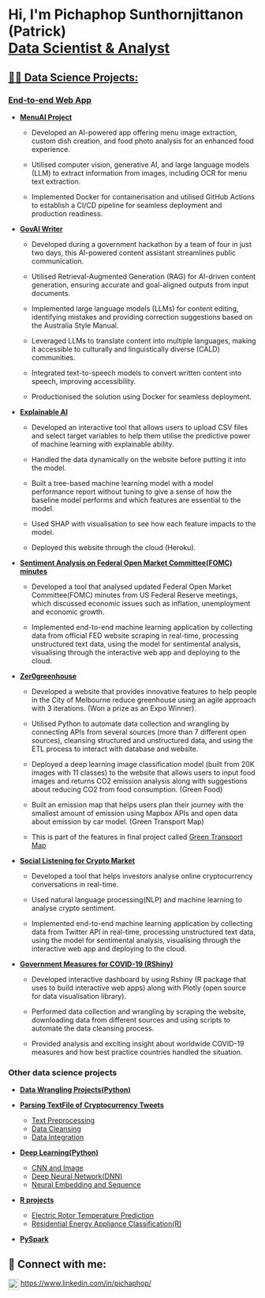 
<h1>Hi, I'm Pichaphop Sunthornjittanon (Patrick) <br/><a href="https://github.com/psunthorn13">Data Scientist & Analyst</a><a href="https://www.linkedin.com/in/pichaphop/"></h1>



<h2>👨‍💻 Data Science Projects:</h2>
  
<h3> End-to-end Web App </h3>

- <b>[MenuAI Project](https://menuai-ed74390db92c.herokuapp.com/)</b>
  - Developed an AI-powered app offering menu image extraction, custom dish creation, and food photo analysis for an enhanced food experience.
  
  - Utilised computer vision, generative AI, and large language models (LLM) to extract information from images, including OCR for menu text extraction.
    
  - Implemented Docker for containerisation and utilised GitHub Actions to establish a CI/CD pipeline for seamless deployment and production readiness.
  
- <b>[GovAI Writer](https://govaiwriter-cf079e86160c.herokuapp.com/)</b>
  - Developed during a government hackathon by a team of four in just two days, this AI-powered content assistant streamlines public communication.
  
  - Utilised Retrieval-Augmented Generation (RAG) for AI-driven content generation, ensuring accurate and goal-aligned outputs from input documents.
    
  - Implemented large language models (LLMs) for content editing, identifying mistakes and providing correction suggestions based on the Australia Style Manual.
    
  - Leveraged LLMs to translate content into multiple languages, making it accessible to culturally and linguistically diverse (CALD) communities.
    
  - Integrated text-to-speech models to convert written content into speech, improving accessibility.
    
  - Productionised the solution using Docker for seamless deployment.
    
- <b>[Explainable AI](https://explainable-ai.herokuapp.com/)</b>
  - Developed an interactive tool that allows users to upload CSV files and select target variables to help them utilise the predictive power of machine learning with explainable ability.
  
  - Handled the data dynamically on  the website before putting it into the model.
  
  - Built a tree-based machine learning model with a model performance report without tuning to give a sense of how the baseline model performs and which features are essential to the model.
  
  - Used SHAP with visualisation to see how each feature impacts to the model.
  
  - Deployed this website through the cloud (Heroku).

  
- <b>[Sentiment Analysis on Federal Open Market Committee(FOMC) minutes](https://sentiment-analysis-on-fomc.herokuapp.com/)</b>
  
  - Developed a tool that analysed updated Federal Open Market Committee(FOMC) minutes from US Federal Reserve meetings, which discussed economic issues such as inflation, unemployment and economic growth. 

  - Implemented end-to-end machine learning application by collecting data from official FED website scraping in real-time,  processing unstructured text data, using the model for sentimental analysis, visualising through the interactive web app and deploying to the cloud.

- <b>[Zer0greenhouse](https://github.com/psunthorn13/Data-Science-Projects/blob/main/DS%20Presentation.pdf)</b>
  - Developed a website that provides innovative features to help people in the City of Melbourne reduce greenhouse using an agile approach with 3 iterations. (Won a prize as an Expo Winner).

  - Utilised Python to automate data collection and wrangling by connecting APIs from several sources (more than 7 different open sources), cleansing structured and unstructured data, and using the ETL process to interact with database and website.

  - Deployed a deep learning image classification model (built from 20K images with 11 classes) to the website that allows users to input food images and returns CO2 emission analysis along with suggestions about reducing CO2 from food consumption. (Green Food)

  - Built an emission map that helps users plan their journey with the smallest amount of emission using Mapbox APIs and open data about emission by car model. (Green Transport Map)


  - This is part of the features in final project called [Green Transport Map](https://6nm4i6wdvuc57bgh.anvil.app/P55UHAAQQIYESFP7Z5GAFCJ2)
 
- <b>[Social Listening for Crypto Market](https://social-listening-for-cryptos.herokuapp.com/)</b>
  - Developed a tool that helps investors analyse online cryptocurrency conversations in real-time.
  
  - Used natural language processing(NLP) and machine learning to analyse crypto sentiment.
  
  - Implemented end-to-end machine learning application by collecting data from Twitter API in real-time,  processing unstructured text data, using the model for sentimental analysis, visualising through the interactive web app and deploying to the cloud.


- <b>[Government Measures for COVID-19 (RShiny)](https://psunthorn13.shinyapps.io/COVID-Dashboard/)</b>
  - Developed interactive dashboard by using Rshiny (R package that uses to build interactive web apps) along with Plotly (open source for data visualisation library).

  - Performed data collection and wrangling by scraping the website, downloading data from different sources and using scripts to automate the data cleansing process.

  - Provided analysis and exciting insight about worldwide COVID-19 measures and how best practice countries handled the situation.
  
<h3> Other data science projects </h3>
  
- <b>[Data Wrangling Projects(Python)](https://github.com/psunthorn13/Data-Science-Projects/tree/main/Data%20Wrangling%20Projects(Python))</b>
 
- <b>[Parsing TextFile of Cryptocurrency Tweets](https://github.com/psunthorn13/Data-Science-Projects/blob/main/Data%20Wrangling%20Projects(Python)/Data_Cleansing.ipynb)</b>
  - [Text Preprocessing](https://github.com/psunthorn13/Data-Science-Projects/blob/main/Data%20Wrangling%20Projects(Python)/Text_Preprocessing.ipynb)
  - [Data Cleansing](https://github.com/psunthorn13/Data-Science-Projects/blob/main/Data%20Wrangling%20Projects(Python)/Data_Cleansing.ipynb)  
  - [Data Integration](https://github.com/psunthorn13/Data-Science-Projects/blob/main/Data%20Wrangling%20Projects(Python)/Data_Integration(JSON%2C%2CXML%2CPDF%2CGTFS%2CWebScraping).ipynb)  

  
- <b>[Deep Learning(Python)](https://github.com/psunthorn13/Data-Science-Projects/tree/main/Deep%20Learning(Python))</b>
  - [CNN and Image](https://github.com/psunthorn13/Data-Science-Projects/blob/main/Deep%20Learning(Python)/CNN%20and%20Image.ipynb)
  - [Deep Neural Network(DNN)](https://github.com/psunthorn13/Data-Science-Projects/blob/main/Deep%20Learning(Python)/Deep%20Neural%20Network(DNN).ipynb) 
  - [Neural Embedding and Sequence](https://psunthorn13.shinyapps.io/COVID-Dashboard/)  

 
- <b>[R projects](https://github.com/psunthorn13/Data-Science-Projects/tree/main/R%20projects)</b>
  - [Electric Rotor Temperature Prediction](https://github.com/psunthorn13/Data-Science-Projects/blob/main/R%20projects/Electric%20Rotor%20Temperature%20Prediction%20(R)/Electric%20Rotor%20Temperature%20Prediction.ipynb)
  - [Residential Energy Appliance Classification(R)](https://github.com/psunthorn13/Data-Science-Projects/tree/main/R%20projects/Residential%20Energy%20Appliance%20Classification(R)) 
  
- <b>[PySpark](https://github.com/psunthorn13/Data-Science-Projects/tree/main/PySpark)</b>

<h2> 🤳 Connect with me:</h2>

[<img align="left" alt="Pichaphop | LinkedIn" width="22px" src="https://cdn.jsdelivr.net/npm/simple-icons@v3/icons/linkedin.svg" />][linkedin]https://www.linkedin.com/in/pichaphop/



[linkedin]: https://www.linkedin.com/in/pichaphop/

<!--
**joshmadakor1/joshmadakor1** is a ✨ _special_ ✨ repository because its `README.md` (this file) appears on your GitHub profile.

Here are some ideas to get you started:

- 🔭 I’m currently working on ...
- 🌱 I’m currently learning ...
- 👯 I’m looking to collaborate on ...
- 🤔 I’m looking for help with ...
- 💬 Ask me about ...
- 📫 How to reach me: ...
- 😄 Pronouns: ...
- ⚡ Fun fact: ...
-->

<!--
**psunthorn13/psunthorn13** is a ✨ _special_ ✨ repository because its `README.md` (this file) appears on your GitHub profile.

Here are some ideas to get you started:

- 🔭 I’m currently working on ...
- 🌱 I’m currently learning ...
- 👯 I’m looking to collaborate on ...
- 🤔 I’m looking for help with ...
- 💬 Ask me about ...
- 📫 How to reach me: ...
- 😄 Pronouns: ...
- ⚡ Fun fact: ...
-->
